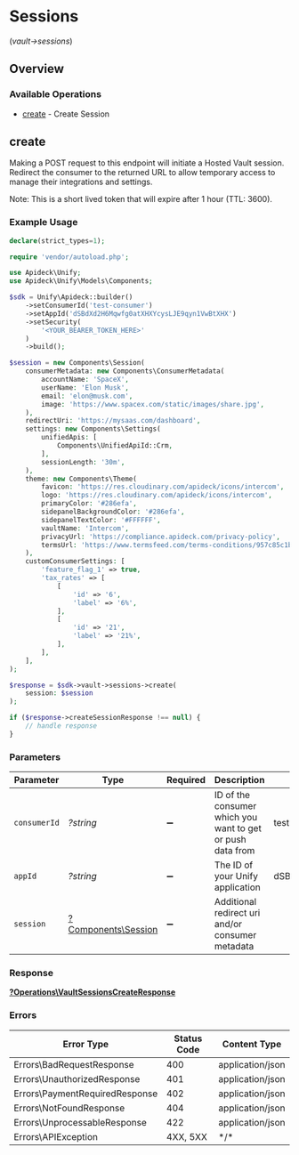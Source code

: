 # Sessions
(*vault->sessions*)

## Overview

### Available Operations

* [create](#create) - Create Session

## create

Making a POST request to this endpoint will initiate a Hosted Vault session. Redirect the consumer to the returned
URL to allow temporary access to manage their integrations and settings.

Note: This is a short lived token that will expire after 1 hour (TTL: 3600).


### Example Usage

<!-- UsageSnippet language="php" operationID="vault.sessionsCreate" method="post" path="/vault/sessions" -->
```php
declare(strict_types=1);

require 'vendor/autoload.php';

use Apideck\Unify;
use Apideck\Unify\Models\Components;

$sdk = Unify\Apideck::builder()
    ->setConsumerId('test-consumer')
    ->setAppId('dSBdXd2H6Mqwfg0atXHXYcysLJE9qyn1VwBtXHX')
    ->setSecurity(
        '<YOUR_BEARER_TOKEN_HERE>'
    )
    ->build();

$session = new Components\Session(
    consumerMetadata: new Components\ConsumerMetadata(
        accountName: 'SpaceX',
        userName: 'Elon Musk',
        email: 'elon@musk.com',
        image: 'https://www.spacex.com/static/images/share.jpg',
    ),
    redirectUri: 'https://mysaas.com/dashboard',
    settings: new Components\Settings(
        unifiedApis: [
            Components\UnifiedApiId::Crm,
        ],
        sessionLength: '30m',
    ),
    theme: new Components\Theme(
        favicon: 'https://res.cloudinary.com/apideck/icons/intercom',
        logo: 'https://res.cloudinary.com/apideck/icons/intercom',
        primaryColor: '#286efa',
        sidepanelBackgroundColor: '#286efa',
        sidepanelTextColor: '#FFFFFF',
        vaultName: 'Intercom',
        privacyUrl: 'https://compliance.apideck.com/privacy-policy',
        termsUrl: 'https://www.termsfeed.com/terms-conditions/957c85c1b089ae9e3219c83eff65377e',
    ),
    customConsumerSettings: [
        'feature_flag_1' => true,
        'tax_rates' => [
            [
                'id' => '6',
                'label' => '6%',
            ],
            [
                'id' => '21',
                'label' => '21%',
            ],
        ],
    ],
);

$response = $sdk->vault->sessions->create(
    session: $session
);

if ($response->createSessionResponse !== null) {
    // handle response
}
```

### Parameters

| Parameter                                                  | Type                                                       | Required                                                   | Description                                                | Example                                                    |
| ---------------------------------------------------------- | ---------------------------------------------------------- | ---------------------------------------------------------- | ---------------------------------------------------------- | ---------------------------------------------------------- |
| `consumerId`                                               | *?string*                                                  | :heavy_minus_sign:                                         | ID of the consumer which you want to get or push data from | test-consumer                                              |
| `appId`                                                    | *?string*                                                  | :heavy_minus_sign:                                         | The ID of your Unify application                           | dSBdXd2H6Mqwfg0atXHXYcysLJE9qyn1VwBtXHX                    |
| `session`                                                  | [?Components\Session](../../Models/Components/Session.md)  | :heavy_minus_sign:                                         | Additional redirect uri and/or consumer metadata           |                                                            |

### Response

**[?Operations\VaultSessionsCreateResponse](../../Models/Operations/VaultSessionsCreateResponse.md)**

### Errors

| Error Type                     | Status Code                    | Content Type                   |
| ------------------------------ | ------------------------------ | ------------------------------ |
| Errors\BadRequestResponse      | 400                            | application/json               |
| Errors\UnauthorizedResponse    | 401                            | application/json               |
| Errors\PaymentRequiredResponse | 402                            | application/json               |
| Errors\NotFoundResponse        | 404                            | application/json               |
| Errors\UnprocessableResponse   | 422                            | application/json               |
| Errors\APIException            | 4XX, 5XX                       | \*/\*                          |
